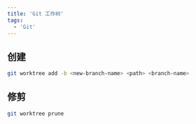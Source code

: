 ```yaml
---
title: 'Git 工作树'
tags:
  - 'Git'
---
```


## 创建

```bash
git worktree add -b <new-branch-name> <path> <branch-name>
```

## 修剪

```bash
git worktree prune
```

